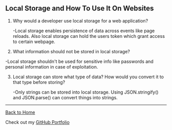 ## Local Storage and How To Use It On Websites

1. Why would a developer use local storage for a web application?

   -Local storage enables persistence of data across events like page reloads. Also local storage can hold the users token which grant access to certain webpage.

2. What information should not be stored in local storage?

-Local storage shouldn't be used for sensitive info like passwords and personal information in case of exploitation.

3. Local storage can store what type of data? How would you convert it to that type before storing?

   -Only strings can be stored into local storage. Using JSON.stringify() and JSON.parse() can convert things into strings.

---

[Back to Home](README.md)

Check out my [GitHub Portfolio](https://github.com/dmenezessousa/)
